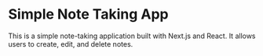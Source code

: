 # Simple Note Taking App

This is a simple note-taking application built with Next.js and React. It allows users to create, edit, and delete notes.

